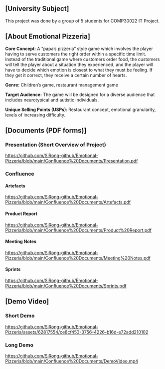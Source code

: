 ## [University Subject]
This project was done by a group of 5 students for COMP30022 IT Project.

## [About Emotional Pizzeria]  
**Core Concept**: A “papa’s pizzeria” style game which involves the player having to serve customers the right order within a specific time limit. Instead of the traditional game where customers order food, the customers will tell the player about a situation they experienced, and the player will have to decide which emotion is closest to what they must be feeling. If they get it correct, they receive a certain number of hearts.

**Genre:** Children’s game, restaurant management game 

**Target Audience:** The game will be designed for a diverse audience that includes neurotypical and autistic individuals.

**Unique Selling Points (USPs)**: Restaurant concept, emotional granularity, levels of increasing difficulty.

## [Documents (PDF forms)]

### Presentation (Short Overview of Project)
https://github.com/SiRong-github/Emotional-Pizzeria/blob/main/Confluence%20Documents/Presentation.pdf

### Confluence

#### Artefacts
https://github.com/SiRong-github/Emotional-Pizzeria/blob/main/Confluence%20Documents/Artefacts.pdf

#### Product Report
https://github.com/SiRong-github/Emotional-Pizzeria/blob/main/Confluence%20Documents/Product%20Report.pdf

#### Meeting Notes
https://github.com/SiRong-github/Emotional-Pizzeria/blob/main/Confluence%20Documents/Meeting%20Notes.pdf

#### Sprints
https://github.com/SiRong-github/Emotional-Pizzeria/blob/main/Confluence%20Documents/Sprints.pdf

## [Demo Video]

### Short Demo
https://github.com/SiRong-github/Emotional-Pizzeria/assets/62817554/ce8cf453-3756-4226-b16d-e72add210102

### Long Demo
https://github.com/SiRong-github/Emotional-Pizzeria/blob/main/Confluence%20Documents/DemoVideo.mp4
